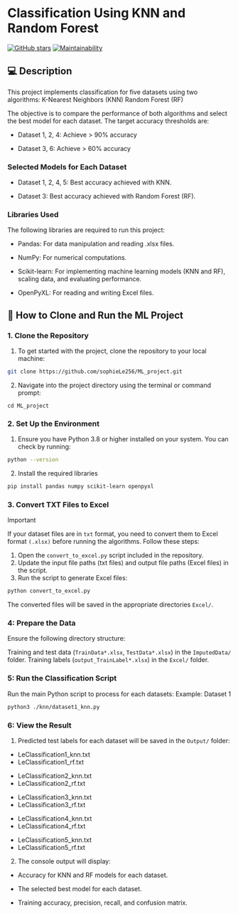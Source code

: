 # Classification Using KNN and Random Forest
[![GitHub stars](https://img.shields.io/badge/Stars-0-yellow.svg?style=flat-square)](https://github.com/username/repository/stargazers)
[![Maintainability](https://img.shields.io/badge/Maintainability-100%25-brightgreen.svg?style=flat-square)](https://codeclimate.com/github/username/repository)

## :computer: Description
This project implements classification for five datasets using two algorithms:
K-Nearest Neighbors (KNN)
Random Forest (RF)

The objective is to compare the performance of both algorithms and select the best model for each dataset. The target accuracy thresholds are:

- Dataset 1, 2, 4: Achieve > 90% accuracy
* Dataset 3, 6: Achieve > 60% accuracy
### Selected Models for Each Dataset
- Dataset 1, 2, 4, 5: Best accuracy achieved with KNN.
* Dataset 3: Best accuracy achieved with Random Forest (RF).

### Libraries Used
The following libraries are required to run this project:

- Pandas: For data manipulation and reading .xlsx files.
* NumPy: For numerical computations.
+ Scikit-learn: For implementing machine learning models (KNN and RF), scaling data, and evaluating performance.
- OpenPyXL: For reading and writing Excel files.

## :star2: How to Clone and Run the ML Project

### 1. Clone the Repository
1. To get started with the project, clone the repository to your local machine:

```bash
git clone https://github.com/sophieLe256/ML_project.git
```
2. Navigate into the project directory using the terminal or command prompt:
```
cd ML_project
```

### 2. Set Up the Environment
1. Ensure you have Python 3.8 or higher installed on your system. You can check by running:
```bash
python --version
```
2. Install the required libraries
```bash
pip install pandas numpy scikit-learn openpyxl
```

### 3. Convert TXT Files to Excel
> [!IMPORTANT]
If your dataset files are in `txt` format, you need to convert them to Excel format `(.xlsx)` before running the algorithms. Follow these steps:

1. Open the `convert_to_excel.py` script included in the repository.
2. Update the input file paths (txt files) and output file paths (Excel files) in the script.
3. Run the script to generate Excel files:
```bash
python convert_to_excel.py
```
The converted files will be saved in the appropriate directories `Excel/`.

### 4: Prepare the Data
Ensure the following directory structure:

Training and test data (`TrainData*.xlsx`, `TestData*.xlsx`) in the `ImputedData/` folder.
Training labels (`output_TrainLabel*.xlsx`) in the `Excel/` folder.

### 5: Run the Classification Script
Run the main Python script to process for each datasets:
Example: Dataset 1
```bash
python3 ./knn/dataset1_knn.py
```

### 6: View the Result
1. Predicted test labels for each dataset will be saved in the `Output/` folder:

- LeClassification1_knn.txt
- LeClassification1_rf.txt
* LeClassification2_knn.txt
* LeClassification2_rf.txt
+ LeClassification3_knn.txt
+ LeClassification3_rf.txt
- LeClassification4_knn.txt
- LeClassification4_rf.txt
* LeClassification5_knn.txt
* LeClassification5_rf.txt
  
2. The console output will display:
- Accuracy for KNN and RF models for each dataset.
* The selected best model for each dataset.
+ Training accuracy, precision, recall, and confusion matrix.

